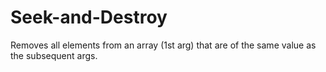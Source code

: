# Seek-and-Destroy
Removes all elements from an array (1st arg) that are of the same value as the subsequent args.
